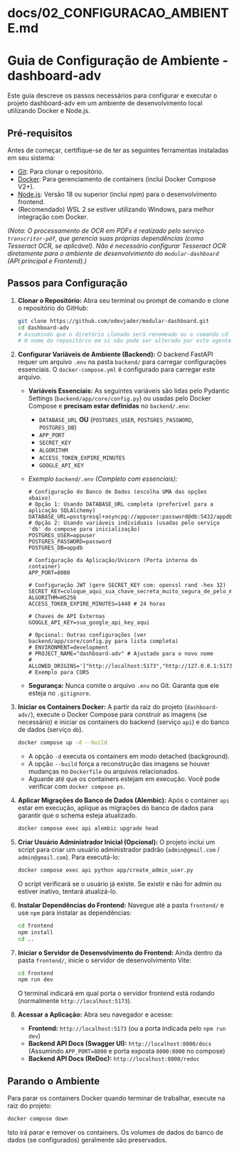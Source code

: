 # docs/02_CONFIGURACAO_AMBIENTE.md
# Guia de Configuração de Ambiente - dashboard-adv

Este guia descreve os passos necessários para configurar e executar o projeto dashboard-adv em um ambiente de desenvolvimento local utilizando Docker e Node.js.

## Pré-requisitos

Antes de começar, certifique-se de ter as seguintes ferramentas instaladas em seu sistema:

* [Git](https://git-scm.com/): Para clonar o repositório.
* [Docker](https://www.docker.com/products/docker-desktop/): Para gerenciamento de containers (inclui Docker Compose V2+).
* [Node.js](https://nodejs.org/): Versão 18 ou superior (inclui npm) para o desenvolvimento frontend.
* (Recomendado) WSL 2 se estiver utilizando Windows, para melhor integração com Docker.

*(Nota: O processamento de OCR em PDFs é realizado pelo serviço `transcritor-pdf`, que gerencia suas próprias dependências (como Tesseract OCR, se aplicável). Não é necessário configurar Tesseract OCR diretamente para o ambiente de desenvolvimento do `modular-dashboard` (API principal e Frontend).)*

## Passos para Configuração

1.  **Clonar o Repositório:**
    Abra seu terminal ou prompt de comando e clone o repositório do GitHub:
    ```bash
    git clone https://github.com/odevjader/modular-dashboard.git
    cd dashboard-adv
    # Assumindo que o diretório clonado será renomeado ou o comando cd ajustado manualmente.
    # O nome do repositório em si não pode ser alterado por este agente.
    ```

2.  **Configurar Variáveis de Ambiente (Backend):**
    O backend FastAPI requer um arquivo `.env` na pasta `backend/` para carregar configurações essenciais. O `docker-compose.yml` é configurado para carregar este arquivo.

    * **Variáveis Essenciais:** As seguintes variáveis são lidas pelo Pydantic Settings (`backend/app/core/config.py`) ou usadas pelo Docker Compose e **precisam estar definidas** no `backend/.env`:
        * `DATABASE_URL` **OU** (`POSTGRES_USER`, `POSTGRES_PASSWORD`, `POSTGRES_DB`)
        * `APP_PORT`
        * `SECRET_KEY`
        * `ALGORITHM`
        * `ACCESS_TOKEN_EXPIRE_MINUTES`
        * `GOOGLE_API_KEY`

    * *Exemplo `backend/.env` (Completo com essenciais):*
        ```.env
        # Configuração do Banco de Dados (escolha UMA das opções abaixo)
        # Opção 1: Usando DATABASE_URL completa (preferível para a aplicação SQLAlchemy)
        DATABASE_URL=postgresql+asyncpg://appuser:password@db:5432/appdb
        # Opção 2: Usando variáveis individuais (usadas pelo serviço 'db' do compose para inicialização)
        POSTGRES_USER=appuser
        POSTGRES_PASSWORD=password
        POSTGRES_DB=appdb

        # Configuração da Aplicação/Uvicorn (Porta interna do container)
        APP_PORT=8000

        # Configuração JWT (gere SECRET_KEY com: openssl rand -hex 32)
        SECRET_KEY=coloque_aqui_sua_chave_secreta_muito_segura_de_pelo_menos_32_chars_hex
        ALGORITHM=HS256
        ACCESS_TOKEN_EXPIRE_MINUTES=1440 # 24 horas

        # Chaves de API Externas
        GOOGLE_API_KEY=sua_google_api_key_aqui

        # Opcional: Outras configurações (ver backend/app/core/config.py para lista completa)
        # ENVIRONMENT=development
        # PROJECT_NAME="dashboard-adv" # Ajustado para o novo nome
        # ALLOWED_ORIGINS='["http://localhost:5173","http://127.0.0.1:5173"]' # Exemplo para CORS
        ```
    * **Segurança:** Nunca comite o arquivo `.env` no Git. Garanta que ele esteja no `.gitignore`.

3.  **Iniciar os Containers Docker:**
    A partir da raiz do projeto (`dashboard-adv/`), execute o Docker Compose para construir as imagens (se necessário) e iniciar os containers do backend (serviço `api`) e do banco de dados (serviço `db`).
    ```bash
    docker compose up -d --build
    ```
    * A opção `-d` executa os containers em modo detached (background).
    * A opção `--build` força a reconstrução das imagens se houver mudanças no `Dockerfile` ou arquivos relacionados.
    * Aguarde até que os containers estejam em execução. Você pode verificar com `docker compose ps`.

4.  **Aplicar Migrações do Banco de Dados (Alembic):**
    Após o container `api` estar em execução, aplique as migrações do banco de dados para garantir que o schema esteja atualizado.
    ```bash
    docker compose exec api alembic upgrade head
    ```

5.  **Criar Usuário Administrador Inicial (Opcional):**
    O projeto inclui um script para criar um usuário administrador padrão (`admin@gmail.com` / `admin@gmail.com`). Para executá-lo:
    ```bash
    docker compose exec api python app/create_admin_user.py
    ```
    O script verificará se o usuário já existe. Se existir e não for admin ou estiver inativo, tentará atualizá-lo.

6.  **Instalar Dependências do Frontend:**
    Navegue até a pasta `frontend/` e use `npm` para instalar as dependências:
    ```bash
    cd frontend
    npm install
    cd ..
    ```

7.  **Iniciar o Servidor de Desenvolvimento do Frontend:**
    Ainda dentro da pasta `frontend/`, inicie o servidor de desenvolvimento Vite:
    ```bash
    cd frontend
    npm run dev
    ```
    O terminal indicará em qual porta o servidor frontend está rodando (normalmente `http://localhost:5173`).

8.  **Acessar a Aplicação:**
    Abra seu navegador e acesse:
    * **Frontend:** `http://localhost:5173` (ou a porta indicada pelo `npm run dev`)
    * **Backend API Docs (Swagger UI):** `http://localhost:8000/docs` (Assumindo `APP_PORT=8000` e porta exposta `8000:8000` no compose)
    * **Backend API Docs (ReDoc):** `http://localhost:8000/redoc`

## Parando o Ambiente

Para parar os containers Docker quando terminar de trabalhar, execute na raiz do projeto:
```bash
docker compose down
```
Isto irá parar e remover os containers. Os volumes de dados do banco de dados (se configurados) geralmente são preservados.
